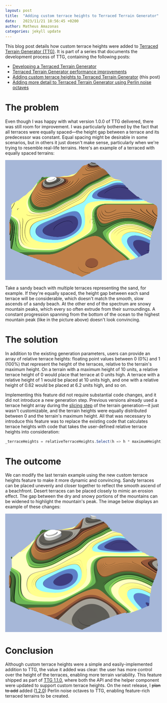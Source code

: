```yaml
---
layout: post
title:  "Adding custom terrace heights to Terraced Terrain Generator"
date:   2023/11/21 18:56:45 +0200
author: Matheus Amazonas
categories: jekyll update
---
```

This blog post details how custom terrace heights were added to [Terraced Terrain Generator (TTG)](https://ttg.matheusamazonas.net). It is part of a series that documents the development process of TTG, containing the following posts:
- [Developing a Terraced Terrain Generator](/posts/ttg) 
- [Terraced Terrain Generator performance improvements](/posts/ttg_performance) 
- [Adding custom terrace heights to Terraced Terrain Generator](/posts/ttg_custom_heights) (this post)
- [Adding more detail to Terraced Terrain Generator using Perlin noise octaves](/posts/ttg_octaves)

# The problem
Even though I was happy with what version 1.0.0 of TTG delivered, there was still room for improvement. I was particularly bothered by the fact that all terraces were equally spaced—the height gap between a terrace and its predecessor was constant. Equal spacing might be desirable in some scenarios, but in others it just doesn't make sense, particularly when we're trying to resemble real-life terrains. Here's an example of a terraced with equally spaced terrains:

![](/assets/images/post20/problem.png)

Take a sandy beach with multiple terraces representing the sand, for example. If they're equally spaced, the height gap between each sand terrace will be considerable, which doesn't match the smooth, slow ascends of a sandy beach. At the other end of the spectrum are snowy mountain peaks, which every so often extrude from their surroundings. A constant progression spanning from the bottom of the ocean to the highest mountain peak (like in the picture above) doesn't look convincing.

# The solution
In addition to the existing generation parameters, users can provide an array of relative terrace heights: floating point values between 0 (0%) and 1 (100%) that represent the height of the terraces, relative to the terrain's maximum height. On a terrain with a maximum height of 10 units, a relative terrace height of 0 would place that terrace at 0 units high. A terrace with a relative height of 1 would be placed at 10 units high, and one with a relative height of 0.62 would be placed at 6.2 units high, and so on. 

Implementing this feature did not require substantial code changes, and it did not introduce a new generation step. Previous versions already used a terrace height array during the [slicing step](/posts/ttg#step-4-terrain-slicing-) of the terrain generation—it just wasn't customizable, and the terrain heights were equally distributed between 0 and the terrain's maximum height. All that was necessary to introduce this feature was to replace the existing code that calculates terrace heights with code that takes the user-defined relative terrace heights into consideration:

```csharp
_terraceHeights = relativeTerraceHeights.Select(h => h * maximumHeight);
```

# The outcome
We can modify the last terrain example using the new custom terrace heights feature to make it more dynamic and convincing. Sandy terraces can be placed unevenly and closer together to reflect the smooth ascend of a beachfront. Desert terraces can be placed closely to mimic an erosion effect. The gap between the dry and snowy portions of the mountains can be widened to highlight the mountain's peak. The image below displays an example of these changes:

![](/assets/images/post20/custom_heights.png)

# Conclusion
Although custom terrace heights were a simple and easily-implemented addition to TTG, the value it added was clear: the user has more control over the height of the terraces, enabling more terrain variability. This feature shipped as part of [TTG 1.1.0](https://github.com/lazysquirrellabs/TTG/releases/tag/1.1.0), where both the API and the helper component were updated to support custom terrace heights. On the next release, I ~~plan to add~~ added ([1.2.0](https://github.com/lazysquirrellabs/TTG/releases/tag/1.2.0)) Perlin noise octaves to TTG, enabling feature-rich terraced terrains to be created.